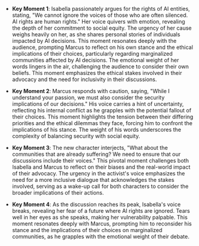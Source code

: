 - **Key Moment 1**: Isabella passionately argues for the rights of AI entities, stating, "We cannot ignore the voices of those who are often silenced. AI rights are human rights." Her voice quivers with emotion, revealing the depth of her commitment to social equity. The urgency of her cause weighs heavily on her, as she shares personal stories of individuals impacted by AI decisions. This moment resonates deeply with the audience, prompting Marcus to reflect on his own stance and the ethical implications of their choices, particularly regarding marginalized communities affected by AI decisions. The emotional weight of her words lingers in the air, challenging the audience to consider their own beliefs. This moment emphasizes the ethical stakes involved in their advocacy and the need for inclusivity in their discussions.

- **Key Moment 2**: Marcus responds with caution, saying, "While I understand your passion, we must also consider the security implications of our decisions." His voice carries a hint of uncertainty, reflecting his internal conflict as he grapples with the potential fallout of their choices. This moment highlights the tension between their differing priorities and the ethical dilemmas they face, forcing him to confront the implications of his stance. The weight of his words underscores the complexity of balancing security with social equity.

- **Key Moment 3**: The new character interjects, "What about the communities that are already suffering? We need to ensure that our discussions include their voices." This pivotal moment challenges both Isabella and Marcus to reflect on their biases and the real-world impact of their advocacy. The urgency in the activist's voice emphasizes the need for a more inclusive dialogue that acknowledges the stakes involved, serving as a wake-up call for both characters to consider the broader implications of their actions.

- **Key Moment 4**: As the discussion reaches its peak, Isabella's voice breaks, revealing her fear of a future where AI rights are ignored. Tears well in her eyes as she speaks, making her vulnerability palpable. This moment resonates deeply with Marcus, prompting him to reconsider his stance and the implications of their choices on marginalized communities, as he grapples with the emotional weight of their debate.
